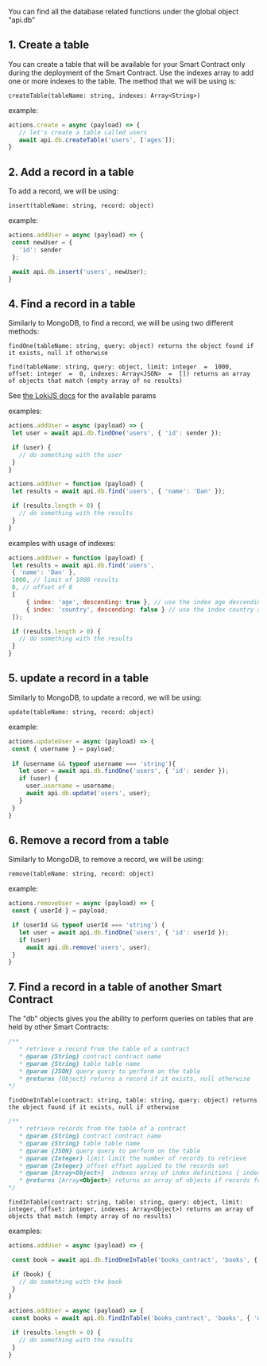 

You can find all the database related functions under the global object "api.db"

## 1.  Create a table
 You can create a table that will be available for your Smart Contract only during the deployment of the Smart Contract. Use the indexes array to add one or more indexes to the table.
The method that we will be using is:
 
 `createTable(tableName: string, indexes: Array<String>)`
 
 example:
 ```js
actions.create = async (payload) => {
	// let's create a table called users
	await api.db.createTable('users', ['ages']);
}
```

 ## 2.  Add a record in a table
To add a record, we will be using:

`insert(tableName: string, record: object)`
 
  example:
 ```js
actions.addUser = async (payload) => {
  const newUser = {
    'id': sender
  };

  await api.db.insert('users', newUser);
}
```

 ## 4.  Find a record in a table
Similarly to MongoDB, to find a record, we will be using two different methods:

 `findOne(tableName: string, query: object) returns the object found if it exists, null if otherwise`
 
 `find(tableName: string, query: object, limit: integer  =  1000, offset: integer  =  0, indexes: Array<JSON>  =  []) returns an array of objects that match (empty array of no results)`

See [the LokiJS docs](https://github.com/techfort/LokiJS/wiki/Query-Examples) for the available params
  
  examples:
 ```js
actions.addUser = async (payload) => {
  let user = await api.db.findOne('users', { 'id': sender });

  if (user) {
    // do something with the user
  } 
}
```

 ```js
actions.addUser = function (payload) {
  let results = await api.db.find('users', { 'name': 'Dan' });

  if (results.length > 0) {
    // do something with the results
  } 
}
```

examples with usage of indexes:

 ```js
actions.addUser = function (payload) {
  let results = await api.db.find('users',
  { 'name': 'Dan' },
  1000, // limit of 1000 results
  0, // offset of 0
  [
	  { index: 'age', descending: true }, // use the index age descending
	  { index: 'country', descending: false } // use the index country ascending
  ]);

  if (results.length > 0) {
    // do something with the results
  } 
}
```

 ## 5.  update a record in a table
Similarly to MongoDB, to update a record, we will be using:

  `update(tableName: string, record: object)`
  
  example:
 ```js
actions.updateUser = async (payload) => {
  const { username } = payload;
  
  if (username && typeof username === 'string'){
    let user = await api.db.findOne('users', { 'id': sender });
    if (user) {
      user.username = username;
      await api.db.update('users', user);
    }
  }
}
```

 ## 6.  Remove a record from a table
Similarly to MongoDB, to remove a record, we will be using:

  `remove(tableName: string, record: object)`
  
  example:
 ```js
actions.removeUser = async (payload) => {
  const { userId } = payload;

  if (userId && typeof userId === 'string') {
    let user = await api.db.findOne('users', { 'id': userId });
    if (user)
      await api.db.remove('users', user);
  }
}
```

## 7.  Find a record in a table of another Smart Contract
The "db" objects gives you the ability to perform queries on tables that are held by other Smart Contracts:

```js
/**
   * retrieve a record from the table of a contract
   * @param {String} contract contract name
   * @param {String} table table name
   * @param {JSON} query query to perform on the table
   * @returns {Object} returns a record if it exists, null otherwise
*/
```
 `findOneInTable(contract: string, table: string, query: object) returns the object found if it exists, null if otherwise`
 
```js
/**
   * retrieve records from the table of a contract
   * @param {String} contract contract name
   * @param {String} table table name
   * @param {JSON} query query to perform on the table
   * @param {Integer} limit limit the number of records to retrieve
   * @param {Integer} offset offset applied to the records set
   * @param {Array<Object>}  indexes array of index definitions { index: string, descending: boolean }
   * @returns {Array<Object>} returns an array of objects if records found, an empty array otherwise
*/
```
  `findInTable(contract: string, table: string, query: object, limit: integer, offset: integer, indexes: Array<Object>) returns an array of objects that match (empty array of no results)`
  
  examples:
 ```js
actions.addUser = async (payload) => {

  const book = await api.db.findOneInTable('books_contract', 'books', { 'owner': sender });

  if (book) {
    // do something with the book
  } 
}
```

 ```js
actions.addUser = async (payload) => {
  const books = await api.db.findInTable('books_contract', 'books', { 'owner': sender });

  if (results.length > 0) {
    // do something with the results
  } 
}
```